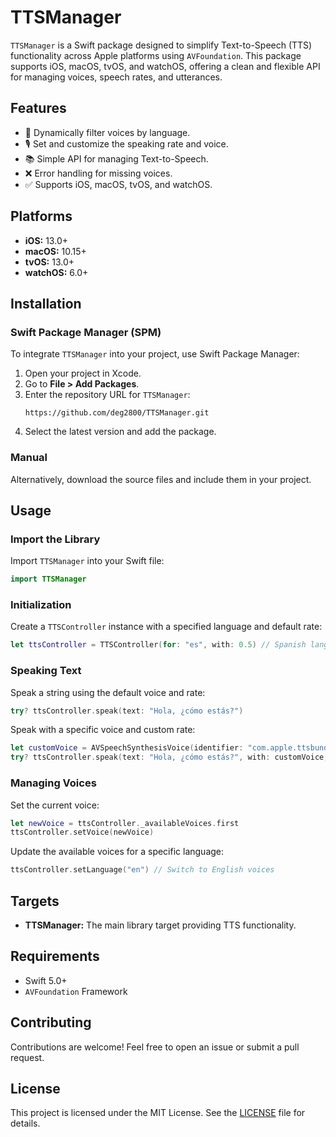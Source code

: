 
# TTSManager

`TTSManager` is a Swift package designed to simplify Text-to-Speech (TTS) functionality across Apple platforms using `AVFoundation`. This package supports iOS, macOS, tvOS, and watchOS, offering a clean and flexible API for managing voices, speech rates, and utterances.

## Features

- 🔄 Dynamically filter voices by language.
- 🎙 Set and customize the speaking rate and voice.
- 📚 Simple API for managing Text-to-Speech.
- ❌ Error handling for missing voices.
- ✅ Supports iOS, macOS, tvOS, and watchOS.

## Platforms

- **iOS:** 13.0+
- **macOS:** 10.15+
- **tvOS:** 13.0+
- **watchOS:** 6.0+

## Installation

### Swift Package Manager (SPM)

To integrate `TTSManager` into your project, use Swift Package Manager:

1. Open your project in Xcode.
2. Go to **File > Add Packages**.
3. Enter the repository URL for `TTSManager`:
   ```
   https://github.com/deg2800/TTSManager.git
   ```
4. Select the latest version and add the package.

### Manual

Alternatively, download the source files and include them in your project.

## Usage

### Import the Library

Import `TTSManager` into your Swift file:

```swift
import TTSManager
```

### Initialization

Create a `TTSController` instance with a specified language and default rate:

```swift
let ttsController = TTSController(for: "es", with: 0.5) // Spanish language, rate of 0.5
```

### Speaking Text

Speak a string using the default voice and rate:

```swift
try? ttsController.speak(text: "Hola, ¿cómo estás?")
```

Speak with a specific voice and custom rate:

```swift
let customVoice = AVSpeechSynthesisVoice(identifier: "com.apple.ttsbundle.Monica-compact")
try? ttsController.speak(text: "Hola, ¿cómo estás?", with: customVoice, at: 0.4)
```

### Managing Voices

Set the current voice:

```swift
let newVoice = ttsController._availableVoices.first
ttsController.setVoice(newVoice)
```

Update the available voices for a specific language:

```swift
ttsController.setLanguage("en") // Switch to English voices
```

## Targets

- **TTSManager:** The main library target providing TTS functionality.

## Requirements

- Swift 5.0+
- `AVFoundation` Framework

## Contributing

Contributions are welcome! Feel free to open an issue or submit a pull request.

## License

This project is licensed under the MIT License. See the [LICENSE](LICENSE) file for details.
